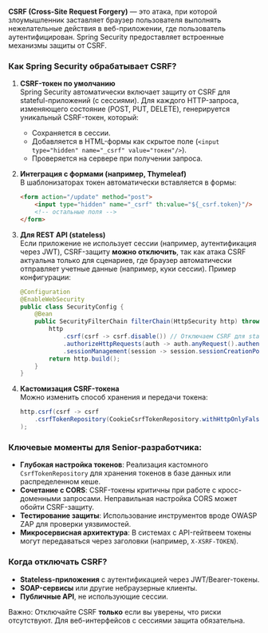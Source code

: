**CSRF (Cross-Site Request Forgery)** — это атака, при которой злоумышленник заставляет браузер пользователя выполнять нежелательные действия в веб-приложении, где пользователь аутентифицирован. Spring Security предоставляет встроенные механизмы защиты от CSRF.

### Как Spring Security обрабатывает CSRF?
1. **CSRF-токен по умолчанию**  
   Spring Security автоматически включает защиту от CSRF для stateful-приложений (с сессиями). Для каждого HTTP-запроса, изменяющего состояние (POST, PUT, DELETE), генерируется уникальный CSRF-токен, который:
    - Сохраняется в сессии.
    - Добавляется в HTML-формы как скрытое поле (`<input type="hidden" name="_csrf" value="токен"/>`).
    - Проверяется на сервере при получении запроса.

2. **Интеграция с формами (например, Thymeleaf)**  
   В шаблонизаторах токен автоматически вставляется в формы:
   ```html
   <form action="/update" method="post">
       <input type="hidden" name="_csrf" th:value="${_csrf.token}"/>
       <!-- остальные поля -->
   </form>
   ```

3. **Для REST API (stateless)**  
   Если приложение не использует сессии (например, аутентификация через JWT), CSRF-защиту **можно отключить**, так как атака CSRF актуальна только для сценариев, где браузер автоматически отправляет учетные данные (например, куки сессии). Пример конфигурации:
   ```java
   @Configuration
   @EnableWebSecurity
   public class SecurityConfig {
       @Bean
       public SecurityFilterChain filterChain(HttpSecurity http) throws Exception {
           http
               .csrf(csrf -> csrf.disable()) // Отключаем CSRF для stateless API
               .authorizeHttpRequests(auth -> auth.anyRequest().authenticated())
               .sessionManagement(session -> session.sessionCreationPolicy(SessionCreationPolicy.STATELESS));
           return http.build();
       }
   }
   ```

4. **Кастомизация CSRF-токена**  
   Можно изменить способ хранения и передачи токена:
   ```java
   http.csrf(csrf -> csrf
       .csrfTokenRepository(CookieCsrfTokenRepository.withHttpOnlyFalse()) // Токен в куках
   );
   ```

### Ключевые моменты для Senior-разработчика:
- **Глубокая настройка токенов**: Реализация кастомного `CsrfTokenRepository` для хранения токенов в базе данных или распределенном кеше.
- **Сочетание с CORS**: CSRF-токены критичны при работе с кросс-доменными запросами. Неправильная настройка CORS может обойти CSRF-защиту.
- **Тестирование защиты**: Использование инструментов вроде OWASP ZAP для проверки уязвимостей.
- **Микросервисная архитектура**: В системах с API-гейтвеем токены могут передаваться через заголовки (например, `X-XSRF-TOKEN`).

### Когда отключать CSRF?
- **Stateless-приложения** с аутентификацией через JWT/Bearer-токены.
- **SOAP-сервисы** или другие небраузерные клиенты.
- **Публичные API**, не использующие сессии.

Важно: Отключайте CSRF **только** если вы уверены, что риски отсутствуют. Для веб-интерфейсов с сессиями защита обязательна.
